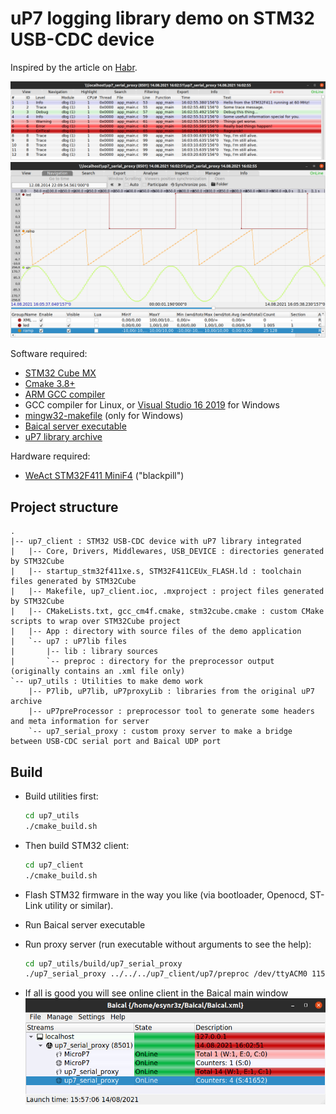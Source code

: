 # uP7 logging library demo on STM32 USB-CDC device

Inspired by the article on [Habr](https://habr.com/ru/post/570720/).

![](doc/trace.png)
![](doc/plots.png)

Software required:

* [STM32 Cube MX](https://www.st.com/en/development-tools/stm32cubemx.html)
* [Cmake 3.8+](https://cmake.org/)
* [ARM GCC compiler](https://developer.arm.com/tools-and-software/open-source-software/developer-tools/gnu-toolchain/gnu-rm)
* GCC compiler for Linux, or [Visual Studio 16 2019](https://visualstudio.microsoft.com/ru/vs/) for Windows
* [mingw32-makefile](https://sourceforge.net/projects/mingw/files/MinGW/Extension/make/mingw32-make-3.80-3/) (only for Windows)
* [Baical server executable](http://baical.net/downloads.html)
* [uP7 library archive](http://baical.net/downloads.html)

Hardware required:

* [WeAct STM32F411 MiniF4](https://github.com/WeActTC/MiniSTM32F4x1) ("blackpill")

## Project structure

```
.
|-- up7_client : STM32 USB-CDC device with uP7 library integrated
|   |-- Core, Drivers, Middlewares, USB_DEVICE : directories generated by STM32Cube
|   |-- startup_stm32f411xe.s, STM32F411CEUx_FLASH.ld : toolchain files generated by STM32Cube
|   |-- Makefile, up7_client.ioc, .mxproject : project files generated by STM32Cube
|   |-- CMakeLists.txt, gcc_cm4f.cmake, stm32cube.cmake : custom CMake scripts to wrap over STM32Cube project
|   |-- App : directory with source files of the demo application
|   `-- up7 : uP7lib files
|       |-- lib : library sources
|       `-- preproc : directory for the preprocessor output (originally contains an .xml file only)
`-- up7_utils : Utilities to make demo work
    |-- P7lib, uP7lib, uP7proxyLib : libraries from the original uP7 archive
    |-- uP7preProcessor : preprocessor tool to generate some headers and meta information for server
    `-- up7_serial_proxy : custom proxy server to make a bridge between USB-CDC serial port and Baical UDP port
```

## Build

* Build utilities first:

    ```bash
    cd up7_utils
    ./cmake_build.sh
    ```

* Then build STM32 client:

    ```bash
    cd up7_client
    ./cmake_build.sh
    ```

* Flash STM32 firmware in the way you like (via bootloader, Openocd, ST-Link utility or similar).
* Run Baical server executable
* Run proxy server (run executable without arguments to see the help):

    ```bash
    cd up7_utils/build/up7_serial_proxy
    ./up7_serial_proxy ../../../up7_client/up7/preproc /dev/ttyACM0 115200 1000 127.0.0.1 9009
    ```

* If all is good you will see online client in the Baical main window
    ![](doc/baical.png)
